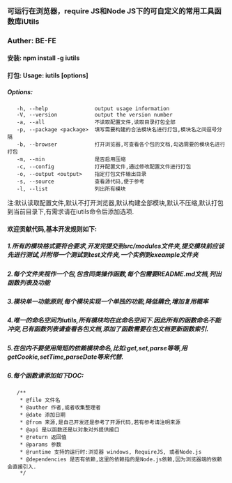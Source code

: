 ### 可运行在浏览器，require JS和Node JS下的可自定义的常用工具函数库iUtils

### Auther: BE-FE


#### 安装: npm install -g iutils 

#### 打包: Usage: iutils [options]

##### Options:

       -h, --help               output usage information
       -V, --version            output the version number
       -a, --all                不读取配置文件,读取目录打包全部
       -p, --package <package>  填写需要构建的合法模块名进行打包,模块名之间逗号分隔
       -b, --browser            打开浏览器,可查看各个包的文档,勾选需要的模块名进行打包
       -m, --min                是否启用压缩
       -c, --config             打开配置文件,通过修改配置文件进行打包
       -o, --output <output>    指定打包文件输出目录
       -s, --source             查看源代码,便于参考
       -l, --list               列出所有模块

注:默认读取配置文件,默认不打开浏览器,默认构建全部模块,默认不压缩,默认打包到当前目录下,有需求请在iutils命令后添加选项.






#### 欢迎贡献代码,基本开发规则如下:
##### 1.所有的模块格式要符合要求,开发完提交到src/modules文件夹,提交模块前应该先进行测试,并附带一个测试到test文件夹,一个实例到exeample文件夹
##### 2.每个文件夹视作一个包,包含同类操作函数,每个包需要README.md文档,列出函数列表及功能
##### 3.模块单一功能原则,每个模块实现一个单独的功能,降低耦合,增加复用概率
##### 4.唯一的命名空间为iutils,所有模块均在此命名空间下.因此所有的函数命名不能冲突,已有函数列表请查看各包文档,添加了函数需要在包文档更新函数索引.
##### 5.在包内不要使用简短的依赖模块命名,比如:get,set,parse等等,用getCookie,setTime,parseDate等来代替.
##### 6.每个函数请添加如下DOC:
       /**
        * @file 文件名
        * @auther 作者,或者收集整理者
        * @date 添加日期
        * @from 来源,是自己开发还是参考了开源代码,若有参考请注明来源
        * @api 是以函数还是以对象对外提供接口
        * @return 返回值
        * @params 参数
        * @runtime 支持的运行时:浏览器 windows, RequireJS, 或者Node.js
        * @dependencies 是否有依赖,这里的依赖指的是Node.js依赖,因为浏览器端的依赖会直接引入.
        */

